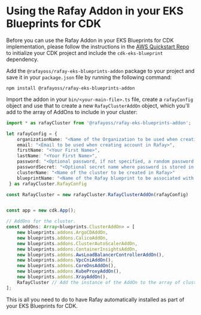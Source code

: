 # Using the Rafay Addon in your EKS Blueprints for CDK

Before you can use the Rafay Addon in your EKS Blueprints for CDK implementation, please follow the instructions in the [AWS Quickstart Repo](https://github.com/aws-quickstart/cdk-eks-blueprints) to initialize your CDK project and include the `cdk-eks-blueprint` dependency.

Add the `@rafayoss/rafay-eks-blueprints-addon` package to your project and save it in your `package.json` file by running the following command:

```shell
npm install @rafayoss/rafay-eks-blueprints-addon
```

Import the addon in your `bin/<your-main-file>.ts` file, create a `rafayConfig` object and use that to create a new `RafayClusterAddOn` object, which you'll add to the array of AddOns to include in your cluster:

```typescript
import * as rafayCluster from '@rafayoss/rafay-eks-blueprints-addon';

let rafayConfig = {
    organizationName: "<Name of the Organization to be used when creating in Rafay>",
    email: "<Email to be used when creating account in Rafay>",
    firstName: "<Your First Name>",
    lastName: "<Your First Name>",
    password: "<Optional password, if not specified, a random password will be generated>",
    passwordSecret: "<Optional secret name where password is stored in the secrets manager",
    clusterName: "<Name of the cluster to be created in Rafay>"
    blueprintName: "<Name of the Rafay blueprint to be associated with cluster. It can be default or minimal>"
 } as rafayCluster.RafayConfig

const RafayCluster = new rafayCluster.RafayClusterAddOn(rafayConfig)


const app = new cdk.App();

// AddOns for the cluster.
const addOns: Array<blueprints.ClusterAddOn> = [
    new blueprints.addons.ArgoCDAddOn,
    new blueprints.addons.CalicoAddOn,
    new blueprints.addons.ClusterAutoScalerAddOn,
    new blueprints.addons.ContainerInsightsAddOn,
    new blueprints.addons.AwsLoadBalancerControllerAddOn(),
    new blueprints.addons.VpcCniAddOn(),
    new blueprints.addons.CoreDnsAddOn(),
    new blueprints.addons.KubeProxyAddOn(),
    new blueprints.addons.XrayAddOn(),
    RafayCluster // Add the instance of the AddOn to the array of cluster AddOns you wish to install
];
```
This is all you need to do to have Rafay automatically installed as part of your EKS Blueprints for CDK.

